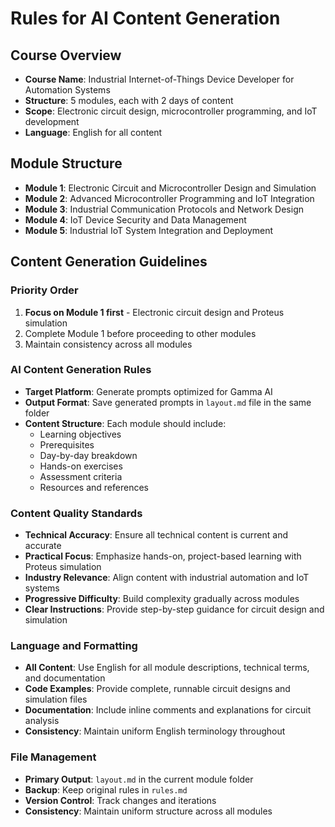 # Rules for AI Content Generation

## Course Overview
- **Course Name**: Industrial Internet-of-Things Device Developer for Automation Systems
- **Structure**: 5 modules, each with 2 days of content
- **Scope**: Electronic circuit design, microcontroller programming, and IoT development
- **Language**: English for all content

## Module Structure
- **Module 1**: Electronic Circuit and Microcontroller Design and Simulation
- **Module 2**: Advanced Microcontroller Programming and IoT Integration
- **Module 3**: Industrial Communication Protocols and Network Design
- **Module 4**: IoT Device Security and Data Management
- **Module 5**: Industrial IoT System Integration and Deployment

## Content Generation Guidelines

### Priority Order
1. **Focus on Module 1 first** - Electronic circuit design and Proteus simulation
2. Complete Module 1 before proceeding to other modules
3. Maintain consistency across all modules

### AI Content Generation Rules
- **Target Platform**: Generate prompts optimized for Gamma AI
- **Output Format**: Save generated prompts in `layout.md` file in the same folder
- **Content Structure**: Each module should include:
  - Learning objectives
  - Prerequisites
  - Day-by-day breakdown
  - Hands-on exercises
  - Assessment criteria
  - Resources and references

### Content Quality Standards
- **Technical Accuracy**: Ensure all technical content is current and accurate
- **Practical Focus**: Emphasize hands-on, project-based learning with Proteus simulation
- **Industry Relevance**: Align content with industrial automation and IoT systems
- **Progressive Difficulty**: Build complexity gradually across modules
- **Clear Instructions**: Provide step-by-step guidance for circuit design and simulation

### Language and Formatting
- **All Content**: Use English for all module descriptions, technical terms, and documentation
- **Code Examples**: Provide complete, runnable circuit designs and simulation files
- **Documentation**: Include inline comments and explanations for circuit analysis
- **Consistency**: Maintain uniform English terminology throughout

### File Management
- **Primary Output**: `layout.md` in the current module folder
- **Backup**: Keep original rules in `rules.md`
- **Version Control**: Track changes and iterations
- **Consistency**: Maintain uniform structure across all modules